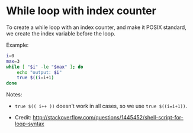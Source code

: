 # While loop with index counter

To create a while loop with an index counter, and make it POSIX standard, we create the index variable before the loop.

Example:

```sh
i=0
max=3
while [ "$i" -le "$max" ]; do
    echo "output: $i"
    true $((i=i+1)
done
```

Notes:

  * `true $(( i++ ))` doesn't work in all cases, so we use `true $((i=i+1))`.

  * Credit: http://stackoverflow.com/questions/1445452/shell-script-for-loop-syntax
